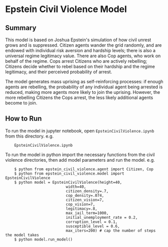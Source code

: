 # Epstein Civil Violence Model

## Summary

This model is based on Joshua Epstein's simulation of how civil unrest grows and is suppressed. Citizen agents wander the grid randomly, and are endowed with individual risk aversion and hardship levels; there is also a universal regime legitimacy value. There are also Cop agents, who work on behalf of the regime. Cops arrest Citizens who are actively rebelling; Citizens decide whether to rebel based on their hardship and the regime legitimacy, and their perceived probability of arrest. 

The model generates mass uprising as self-reinforcing processes: if enough agents are rebelling, the probability of any individual agent being arrested is reduced, making more agents more likely to join the uprising. However, the more rebelling Citizens the Cops arrest, the less likely additional agents become to join.

## How to Run

To run the model in jupyter notebook, open ``EpsteinCivilViolence.ipynb`` from this directory. e.g.

```
    EpsteinCivilViolence.ipynb
``` 
To run the model in python import the necessary functions from the civil violence directories, then add model parameters and run the model. e.g.

```
    $ python from epstein_civil_violence.agent import Citizen, Cop
    $ python from epstein_civil_violence.model import EpsteinCivilViolence
    $ python model = EpsteinCivilViolence(height=40, 
                           width=40, 
                           citizen_density=.7, 
                           cop_density=.074, 
                           citizen_vision=7, 
                           cop_vision=7, 
                           legitimacy=.8, 
                           max_jail_term=1000, 
                           initial_unemployment_rate = 0.2,
                           corruption_level = 0.1,
                           susceptible_level = 0.6,
                           max_iters=200) # cap the number of steps the model takes
    $ python model.run_model()
    
``` 

